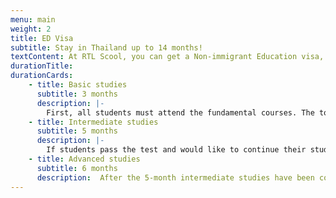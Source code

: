 ```yaml
---
menu: main
weight: 2
title: ED Visa
subtitle: Stay in Thailand up to 14 months!
textContent: At RTL Scool, you can get a Non-immigrant Education visa, allowing you to stay in Thailand while studying the Thai language. Contact us to find out more, we will help with any paperwork!
durationTitle: 
durationCards:
    - title: Basic studies
      subtitle: 3 months
      description: |-
        First, all students must attend the fundamental courses. The total duration of these courses is 3 months. After 3 months students will be taken to the Ministry of Education for a brief test to prove their skills.
    - title: Intermediate studies
      subtitle: 5 months
      description: |-
        If students pass the test and would like to continue their studies with an intermediate ED visa for 5 more months, RTL will file an extension for them.
    - title: Advanced studies
      subtitle: 6 months
      description:  After the 5-month intermediate studies have been completed, students can apply for the advanced ED visa for 6 more months.
---
```

